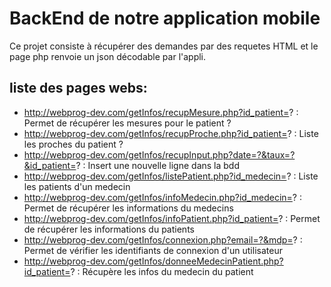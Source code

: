 # BackEnd de notre application mobile

Ce projet consiste à récupérer des demandes par des requetes HTML et le page php renvoie un json décodable par l'appli.

## liste des pages webs:

- http://webprog-dev.com/getInfos/recupMesure.php?id_patient=? : Permet de récupérer les mesures pour le patient ?
- http://webprog-dev.com/getInfos/recupProche.php?id_patient=? : Liste les proches du patient ?
- http://webprog-dev.com/getInfos/recupInput.php?date=?&taux=?&id_patient=? : Insert une nouvelle ligne dans la bdd
- http://webprog-dev.com/getInfos/listePatient.php?id_medecin=? : Liste les patients d'un medecin
- http://webprog-dev.com/getInfos/infoMedecin.php?id_medecin=? : Permet de récupérer les informations du medecins
- http://webprog-dev.com/getInfos/infoPatient.php?id_patient=? : Permet de récupérer les informations du patients
- http://webprog-dev.com/getInfos/connexion.php?email=?&mdp=? : Permet de vérifier les identifiants de connexion d'un utilisateur
- http://webprog-dev.com/getInfos/donneeMedecinPatient.php?id_patient=? : Récupère les infos du medecin du patient
